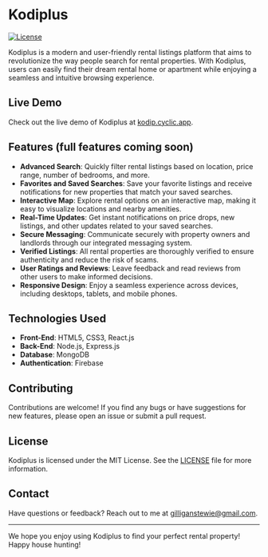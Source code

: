 # Kodiplus

[![License](https://img.shields.io/badge/license-MIT-blue.svg)](LICENSE)

Kodiplus is a modern and user-friendly rental listings platform that aims to revolutionize the way people search for rental properties. With Kodiplus, users can easily find their dream rental home or apartment while enjoying a seamless and intuitive browsing experience.

## Live Demo

Check out the live demo of Kodiplus at [kodip.cyclic.app](https://kodip.cyclic.app).

## Features (full features coming soon)

- **Advanced Search**: Quickly filter rental listings based on location, price range, number of bedrooms, and more.
- **Favorites and Saved Searches**: Save your favorite listings and receive notifications for new properties that match your saved searches.
- **Interactive Map**: Explore rental options on an interactive map, making it easy to visualize locations and nearby amenities.
- **Real-Time Updates**: Get instant notifications on price drops, new listings, and other updates related to your saved searches.
- **Secure Messaging**: Communicate securely with property owners and landlords through our integrated messaging system.
- **Verified Listings**: All rental properties are thoroughly verified to ensure authenticity and reduce the risk of scams.
- **User Ratings and Reviews**: Leave feedback and read reviews from other users to make informed decisions.
- **Responsive Design**: Enjoy a seamless experience across devices, including desktops, tablets, and mobile phones.

## Technologies Used

- **Front-End**: HTML5, CSS3, React.js
- **Back-End**: Node.js, Express.js
- **Database**: MongoDB
- **Authentication**: Firebase

## Contributing

Contributions are welcome! If you find any bugs or have suggestions for new features, please open an issue or submit a pull request. 
## License

Kodiplus is licensed under the MIT License. See the [LICENSE](LICENSE) file for more information.

## Contact

Have questions or feedback? Reach out to me at gilliganstewie@gmail.com.

---

We hope you enjoy using Kodiplus to find your perfect rental property! Happy house hunting!

